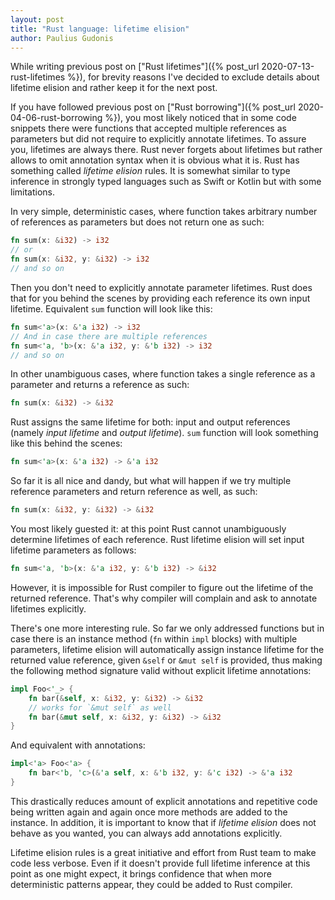 ```yaml
---
layout: post
title: "Rust language: lifetime elision"
author: Paulius Gudonis
---
```


While writing previous post on ["Rust lifetimes"]({% post_url 2020-07-13-rust-lifetimes %}), for brevity reasons I've decided to exclude details about lifetime elision and rather keep it for the next post.

If you have followed previous post on ["Rust borrowing"]({%  post_url 2020-04-06-rust-borrowing %}), you most likely noticed that in some code snippets there were functions that accepted multiple references as parameters but did not require to explicitly annotate lifetimes. To assure you, lifetimes are always there. Rust never forgets about lifetimes but rather allows to omit annotation syntax when it is obvious what it is. Rust has something called _lifetime elision_ rules. It is somewhat similar to type inference in strongly typed languages such as Swift or Kotlin but with some limitations.

In very simple, deterministic cases, where function takes arbitrary number of references as parameters but does not return one as such:

```rust
fn sum(x: &i32) -> i32
// or
fn sum(x: &i32, y: &i32) -> i32
// and so on
```

Then you don't need to explicitly annotate parameter lifetimes. Rust does that for you behind the scenes by providing each reference its own input lifetime. Equivalent `sum` function will look like this:

```rust
fn sum<'a>(x: &'a i32) -> i32
// And in case there are multiple references
fn sum<'a, 'b>(x: &'a i32, y: &'b i32) -> i32
// and so on
```

In other unambiguous cases, where function takes a single reference as a parameter and returns a reference as such:

```rust
fn sum(x: &i32) -> &i32
```

Rust assigns the same lifetime for both: input and output references (namely _input lifetime_ and _output lifetime_). `sum` function will look something like this behind the scenes: 

```rust
fn sum<'a>(x: &'a i32) -> &'a i32
```

So far it is all nice and dandy, but what will happen if we try multiple reference parameters and return reference as well, as such:

```rust
fn sum(x: &i32, y: &i32) -> &i32
```

You most likely guested it: at this point Rust cannot unambiguously determine lifetimes of each reference. Rust lifetime elision will set input lifetime parameters as follows:

```rust
fn sum<'a, 'b>(x: &'a i32, y: &'b i32) -> &i32
```

However, it is impossible for Rust compiler to figure out the lifetime of the returned reference. That's why compiler will complain and ask to annotate lifetimes explicitly. 

There's one more interesting rule. So far we only addressed functions but in case there is an instance method (`fn` within `impl` blocks) with multiple parameters, lifetime elision will automatically assign instance lifetime for the returned value reference, given `&self` or `&mut self` is provided, thus making the following method signature valid without explicit lifetime annotations:

```rust
impl Foo<'_> {
	fn bar(&self, x: &i32, y: &i32) -> &i32
	// works for `&mut self` as well 
	fn bar(&mut self, x: &i32, y: &i32) -> &i32
}   
```

And equivalent with annotations:

```rust
impl<'a> Foo<'a> {
	fn bar<'b, 'c>(&'a self, x: &'b i32, y: &'c i32) -> &'a i32
}  
```

This drastically reduces amount of explicit annotations and repetitive code being written again and again once more methods are added to the instance. In addition, it is important to know that if _lifetime elision_ does not behave as you wanted, you can always add annotations explicitly.

Lifetime elision rules is a great initiative and effort from Rust team to make code less verbose. Even if it doesn't provide full lifetime inference at this point as one might expect, it brings confidence that when more deterministic patterns appear, they could be added to Rust compiler. 
